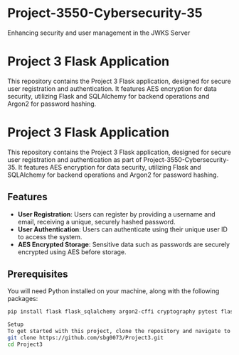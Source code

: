 # Project-3550-Cybersecurity-35
Enhancing security and user management in the JWKS Server

# Project 3 Flask Application

This repository contains the Project 3 Flask application, designed for secure user registration and authentication. It features AES encryption for data security, utilizing Flask and SQLAlchemy for backend operations and Argon2 for password hashing.

# Project 3 Flask Application

This repository contains the Project 3 Flask application, designed for secure user registration and authentication as part of Project-3550-Cybersecurity-35. It features AES encryption for data security, utilizing Flask and SQLAlchemy for backend operations and Argon2 for password hashing.

## Features

- **User Registration**: Users can register by providing a username and email, receiving a unique, securely hashed password.
- **User Authentication**: Users can authenticate using their unique user ID to access the system.
- **AES Encrypted Storage**: Sensitive data such as passwords are securely encrypted using AES before storage.

## Prerequisites

You will need Python installed on your machine, along with the following packages:

```bash
pip install flask flask_sqlalchemy argon2-cffi cryptography pytest flask-testing

Setup
To get started with this project, clone the repository and navigate to the project directory:
git clone https://github.com/sbg0073/Project3.git
cd Project3
